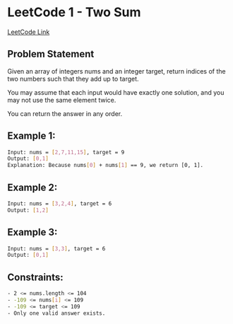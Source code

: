 # LeetCode 1 - Two Sum

[LeetCode Link](https://leetcode.com/problems/two-sum/)

## Problem Statement

Given an array of integers nums and an integer target, return indices of the two numbers such that they add up to
target.

You may assume that each input would have exactly one solution, and you may not use the same element twice.

You can return the answer in any order.

## Example 1:

```bash
Input: nums = [2,7,11,15], target = 9
Output: [0,1]
Explanation: Because nums[0] + nums[1] == 9, we return [0, 1].
```

## Example 2:

```bash
Input: nums = [3,2,4], target = 6
Output: [1,2]
```

## Example 3:

```bash
Input: nums = [3,3], target = 6
Output: [0,1]
```

## Constraints:

```bash
- 2 <= nums.length <= 104
- -109 <= nums[i] <= 109
- -109 <= target <= 109
- Only one valid answer exists.
```
